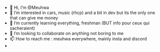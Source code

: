 - 👋 Hi, I’m @Meuhwa 
- 👀 I’m interested in cars, music (rhcp) and a bit in dev but its the only one that can give me money
- 🌱 I’m currently learning everything, freshman (BUT info pour ceux qui sacheraient)
- 🤝 I’m looking to collaborate on anything not boring to me
- 📫 How to reach me : meuhwa everywhere, mainly insta and discord
- 
<!---
Meuhwa/Meuhwa is a ✨ special ✨ repository because its `README.md` (this file) appears on your GitHub profile.
You can click the Preview link to take a look at your changes.
--->
